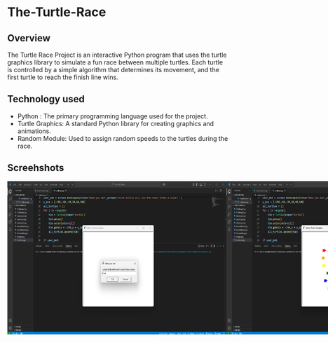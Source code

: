 # The-Turtle-Race 
## Overview
The Turtle Race Project is an interactive Python program that uses the turtle graphics library to simulate a fun race between multiple turtles. Each turtle is controlled by a simple algorithm that determines its movement, and the first turtle to reach the finish line wins. 
## Technology used
- Python : The primary programming language used for the project.
- Turtle Graphics: A standard Python library for creating graphics and animations.
- Random Module: Used to assign random speeds to the turtles during the race.
## Screehshots
<div style="display: flex; justify-content: space-around;">
  <img src="The Turtle Race/Screenshots/ss2.png" width="500" height="350" alt="Screenshot 1">
  <img src="The Turtle Race/Screenshots/ss1.png" width="500" height="350" alt="Screenshot 2">
</div>
